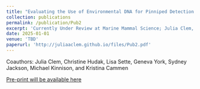 ```yaml
---
title: "Evaluating the Use of Environmental DNA for Pinniped Detection and Population Genetics at Haulout Sites"
collection: publications
permalink: /publication/Pub2
excerpt: 'Currently Under Review at Marine Mammal Science; Julia Clem, Christine Hudak, Lisa Sette, Geneva York, Sydney Jackson, Michael Kinnison, and Kristina Cammen'
date: 2025-01-01
venue: 'TBD'
paperurl: 'http://juliaaclem.github.io/files/Pub2.pdf'
---
```

Coauthors: Julia Clem, Christine Hudak, Lisa Sette, Geneva York, Sydney Jackson, Michael Kinnison, and Kristina Cammen

[Pre-print will be available here](http://juliaaclem.github.io/files/Pub1.pdf)


